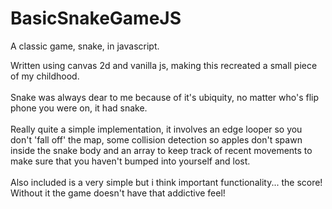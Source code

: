 # BasicSnakeGameJS
A classic game, snake, in javascript. 

Written using canvas 2d and vanilla js, making this recreated a
                small piece of my childhood.<br /><br />
                Snake was always dear to me because of it's ubiquity, no matter
                who's flip phone you were on, it had snake. <br /><br />
                Really quite a simple implementation, it involves an edge looper
                so you don't 'fall off' the map, some collision detection so
                apples don't spawn inside the snake body and an array to keep
                track of recent movements to make sure that you haven't bumped
                into yourself and lost.<br /><br />
                Also included is a very simple but i think important
                functionality... the score! Without it the game doesn't have
                that addictive feel!
